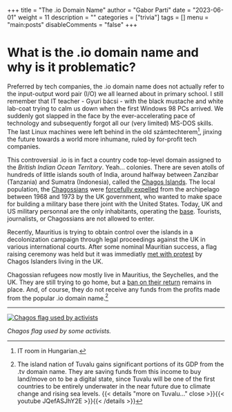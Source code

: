 +++
title = "The .io Domain Name"
author = "Gabor Parti"
date = "2023-06-01"
weight = 11
description = ""
categories = ["trivia"]
tags = []
menu = "main:posts"
disableComments = "false"
+++

# What is the .io domain name and why is it problematic?

Preferred by tech companies, the .io domain name does not actually refer to the input-output word pair (I/O) we all learned about in primary school. I still remember that IT teacher - Gyuri bácsi - with the black mustache and white lab-coat trying to calm us down when the first Windows 98 PCs arrived. We suddenly got slapped in the face by the ever-accelerating pace of technology and subsequently forgot all our (very limited) MS-DOS skills. The last Linux machines were left behind in the old számtechterem[^1], jinxing the future towards a world more inhumane, ruled by for-profit tech companies.

[^1]: IT room in Hungarian.

This controversial .io is in fact a country code top-level domain assigned to the *British Indian Ocean Territory*. Yeah... colonies. There are seven atolls of hundreds of little islands south of India, around halfway between Zanzibar (Tanzania) and Sumatra (Indonesia), called the [Chagos Islands](https://en.wikipedia.org/wiki/Chagos_Archipelago). The local population, the [Chagossians](https://en.wikipedia.org/wiki/Chagossians) were [forcefully expelled](https://en.wikipedia.org/wiki/Expulsion_of_the_Chagossians) from the archipelago between 1968 and 1973 by the UK government, who wanted to make space for building a military base there joint with the United States. Today, UK and US military personnal are the only inhabitants, operating the [base](https://en.wikipedia.org/wiki/Camp_Thunder_Cove). Tourists, journalists, or Chagossians are not allowed to enter.

Recently, Mauritius is trying to obtain control over the islands in a decolonization campaign through legal proceedings against the UK in various international courts. After some nominal Mauritian success, a flag raising ceremony was held but it was immediatly [met with protest](https://www.itv.com/news/meridian/2022-02-14/chagos-islanders-living-in-sussex-criticise-problematic-flag-raising) by Chagos Islanders living in the UK.

Chagossian refugees now mostly live in Mauritius, the Seychelles, and the UK. They are still trying to go home, but a [ban on their return](https://newint.org/features/web-exclusive/2016/07/05/uk-supreme-court-highlights-right-of-chagos-refugees-to-return) remains in place. And, of course, they do not receive any funds from the profits made from the popular .io domain name.[^2]

[^2]: The island nation of Tuvalu gains significant portions of its GDP from the .tv domain name. They are saving funds from this income to buy land/move on to be a digital state, since Tuvalu will be one of the first countries to be entirely underwater in the near future due to climate change and rising sea levels. {{< details "more on Tuvalu..." close >}}{{< youtube JQefASJhY2E >}}{{< /details >}}

---

[![Chagos flag used by activists](/images/chagos_ilois.png)](https://en.wikipedia.org/wiki/Chagossians#)

*Chagos flag used by some activists.*

